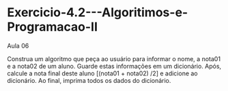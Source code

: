 # Exercicio-4.2---Algoritimos-e-Programacao-II
Aula 06

Construa um algoritmo que peça ao usuário para informar o nome, a nota01 e a nota02 de um aluno. Guarde estas informações em um dicionário. Após, calcule a nota final deste aluno [(nota01 + nota02) /2] e adicione ao dicionário. Ao final, imprima todos os dados do dicionário.
